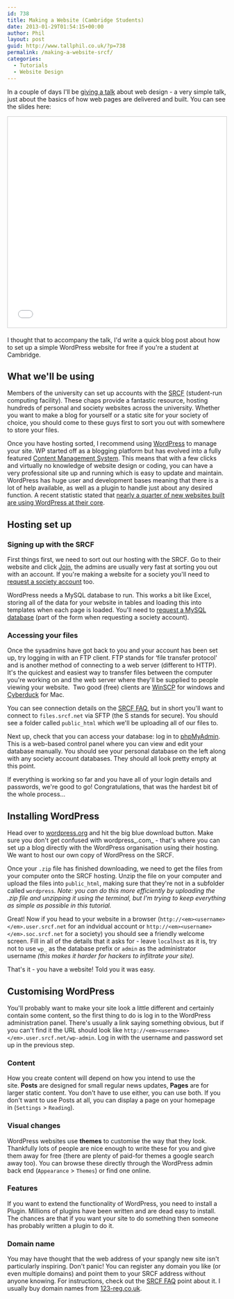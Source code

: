 ```yaml
---
id: 738
title: Making a Website (Cambridge Students)
date: 2013-01-29T01:54:15+00:00
author: Phil
layout: post
guid: http://www.tallphil.co.uk/?p=738
permalink: /making-a-website-srcf/
categories:
  - Tutorials
  - Website Design
---
```

In a couple of days I'll be [giving a talk](http://www.mcr.trinhall.cam.ac.uk/events/event/mcmenemy-seminar-phil-ewels-how-websites-work-a-beginners-guide/) about web design - a very simple talk, just about the basics of how web pages are delivered and built. You can see the slides here:

<iframe src="//www.slideshare.net/slideshow/embed_code/key/HTJx0ImHfYnTNO" width="595" height="485" frameborder="0" marginwidth="0" marginheight="0" scrolling="no" style="border:1px solid #CCC; border-width:1px; margin-bottom:5px; max-width: 100%;" allowfullscreen> </iframe>

I thought that to accompany the talk, I'd write a quick blog post about how to set up a simple WordPress website for free if you're a student at Cambridge.

## What we'll be using

Members of the university can set up accounts with the [SRCF](http://www.srcf.net/) (student-run computing facility). These chaps provide a fantastic resource, hosting hundreds of personal and society websites across the university. Whether you want to make a blog for yourself or a static site for your society of choice, you should come to these guys first to sort you out with somewhere to store your files.

Once you have hosting sorted, I recommend using [WordPress](http://wordpress.org/) to manage your site. WP started off as a blogging platform but has evolved into a fully featured [Content Management System](http://en.wikipedia.org/wiki/Content_management_system). This means that with a few clicks and virtually no knowledge of website design or coding, you can have a very professional site up and running which is easy to update and maintain. WordPress has huge user and development bases meaning that there is a lot of help available, as well as a plugin to handle just about any desired function. A recent statistic stated that [nearly a quarter of new websites built are using WordPress at their core](http://techcrunch.com/2011/08/19/wordpress-now-powers-22-percent-of-new-active-websites-in-the-us/).

## Hosting set up

### Signing up with the SRCF

First things first, we need to sort out our hosting with the SRCF. Go to their website and click [Join](https://www.srcf.net/signup/), the admins are usually very fast at sorting you out with an account. If you're making a website for a society you'll need to [request a society account](https://www.srcf.net/signup/newsoc/) too.

WordPress needs a MySQL database to run. This works a bit like Excel, storing all of the data for your website in tables and loading this into templates when each page is loaded. You'll need to [request a MySQL database](http://www.srcf.net/faq/databases) (part of the form when requesting a society account).

### Accessing your files

Once the sysadmins have got back to you and your account has been set up, try logging in with an FTP client. FTP stands for &#8216;file transfer protocol' and is another method of connecting to a web server (different to HTTP). It's the quickest and easiest way to transfer files between the computer you're working on and the web server where they'll be supplied to people viewing your website.  Two good (free) clients are [WinSCP](http://winscp.net/eng/index.php) for windows and [Cyberduck](http://cyberduck.ch/) for Mac.

You can see connection details on the [SRCF FAQ](http://www.srcf.net/faq/basics), but in short you'll want to connect to `files.srcf.net` via SFTP (the S stands for secure). You should see a folder called `public_html` which we'll be uploading all of our files to.

Next up, check that you can access your database: log in to [phpMyAdmin](https://www.srcf.net/phpmyadmin/). This is a web-based control panel where you can view and edit your database manually. You should see your personal database on the left along with any society account databases. They should all look pretty empty at this point.

If everything is working so far and you have all of your login details and passwords, we're good to go! Congratulations, that was the hardest bit of the whole process...

## Installing WordPress

Head over to [wordpress.org](http://wordpress.org/download/) and hit the big blue download button. Make sure you don't get confused with wordpress_.com_ - that's where you can set up a blog directly with the WordPress organisation using their hosting. We want to host our own copy of WordPress on the SRCF.

Once your `.zip` file has finished downloading, we need to get the files from your computer onto the SRCF hosting. Unzip the file on your computer and upload the files into `public_html`, making sure that they're not in a subfolder called `wordpress`_. Note:_ _you can do this more efficiently by uploading the .zip file and unzipping it using the terminal, but I'm trying to keep everything as simple as possible in this tutorial._

Great! Now if you head to your website in a browser (`http://<em><username></em>.user.srcf.net` for an indvidual account or `http://<em><username></em>.soc.srcf.net` for a society) you should see a friendly welcome screen. Fill in all of the details that it asks for - leave `localhost` as it is, try not to use `wp_` as the database prefix or `admin` as the administrator username _(this makes it harder for hackers to infiltrate your site)._

That's it - you have a website! Told you it was easy.

## Customising WordPress

You'll probably want to make your site look a little different and certainly contain some content, so the first thing to do is log in to the WordPress administration panel. There's usually a link saying something obvious, but if you can't find it the URL should look like `http://<em><username></em>.user.srcf.net/wp-admin`. Log in with the username and password set up in the previous step.

### Content

How you create content will depend on how you intend to use the site. **Posts** are designed for small regular news updates, **Pages** are for larger static content. You don't have to use either, you can use both. If you don't want to use Posts at all, you can display a page on your homepage in (`Settings` > `Reading`).

### Visual changes

WordPress websites use **themes** to customise the way that they look. Thankfully lots of people are nice enough to write these for you and give them away for free (there are plenty of paid-for themes a google search away too). You can browse these directly through the WordPress admin back end (`Appearance` > `Themes`) or find one online.

### Features

If you want to extend the functionality of WordPress, you need to install a Plugin. Millions of plugins have been written and are dead easy to install. The chances are that if you want your site to do something then someone has probably written a plugin to do it.

### Domain name

You may have thought that the web address of your spangly new site isn't particularly inspiring. Don't panic! You can register any domain you like (or even multiple domains) and point them to your SRCF address without anyone knowing. For instructions, check out the [SRCF FAQ]( http://www.srcf.net/faq/web-hosting#dns) point about it. I usually buy domain names from [123-reg.co.uk](http://www.123-reg.co.uk).